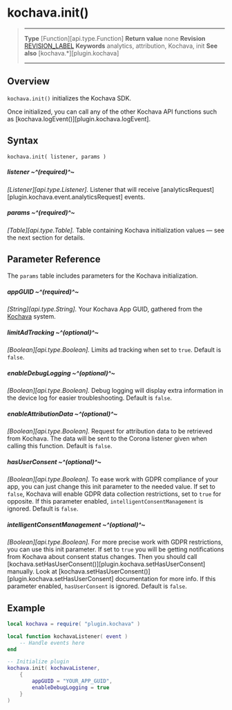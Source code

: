 # kochava.init()

> --------------------- ------------------------------------------------------------------------------------------
> __Type__              [Function][api.type.Function]
> __Return value__		none
> __Revision__          [REVISION_LABEL](REVISION_URL)
> __Keywords__          analytics, attribution, Kochava, init
> __See also__			[kochava.*][plugin.kochava]
> --------------------- ------------------------------------------------------------------------------------------


## Overview

`kochava.init()` initializes the Kochava SDK.

Once initialized, you can call any of the other Kochava API functions such as [kochava.logEvent()][plugin.kochava.logEvent].


## Syntax

	kochava.init( listener, params )

##### listener ~^(required)^~
_[Listener][api.type.Listener]._ Listener that will receive [analyticsRequest][plugin.kochava.event.analyticsRequest] events.

##### params ~^(required)^~
_[Table][api.type.Table]._ Table containing Kochava initialization values &mdash; see the next section for details.


## Parameter Reference

The `params` table includes parameters for the Kochava initialization.

##### appGUID ~^(required)^~
_[String][api.type.String]._ Your Kochava App&nbsp;GUID, gathered from the [Kochava](https://kochava.com/) system.

##### limitAdTracking ~^(optional)^~
_[Boolean][api.type.Boolean]._ Limits ad tracking when set to `true`. Default is `false`.

##### enableDebugLogging ~^(optional)^~
_[Boolean][api.type.Boolean]._ Debug logging will display extra information in the device log for easier troubleshooting. Default is `false`.

##### enableAttributionData ~^(optional)^~
_[Boolean][api.type.Boolean]._ Request for attribution data to be retrieved from Kochava. The data will be sent to the Corona listener given when calling this function. Default is `false`.

##### hasUserConsent ~^(optional)^~
_[Boolean][api.type.Boolean]._ To ease work with GDPR compliance of your app, you can just change this init parameter to the needed value. If set to `false`, Kochava will enable GDPR data collection restrictions, set to `true` for opposite. If this parameter enabled, `intelligentConsentManagement` is ignored. Default is `false`.

##### intelligentConsentManagement ~^(optional)^~
_[Boolean][api.type.Boolean]._ For more precise work with GDPR restrictions, you can use this init parameter. If set to `true` you will be getting notifications from Kochava about consent status changes. Then you should call [kochava.setHasUserConsent()][plugin.kochava.setHasUserConsent] manually. Look at [kochava.setHasUserConsent()][plugin.kochava.setHasUserConsent] documentation for more info. If this parameter enabled, `hasUserConsent` is ignored. Default is `false`.


## Example

``````lua
local kochava = require( "plugin.kochava" )

local function kochavaListener( event )
	-- Handle events here
end

-- Initialize plugin
kochava.init( kochavaListener,
	{
		appGUID = "YOUR_APP_GUID",
		enableDebugLogging = true
	}
)
``````
